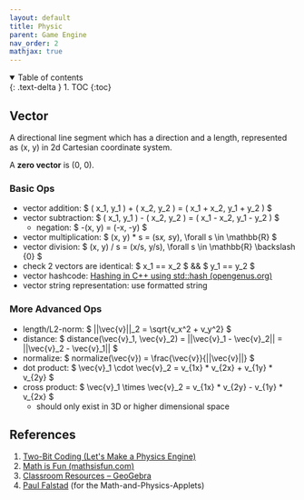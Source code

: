 ```yaml
---
layout: default
title: Physic
parent: Game Engine
nav_order: 2
mathjax: true
---
```

<details open markdown="block">
  <summary>
    Table of contents
  </summary>
  {: .text-delta }
1. TOC
{:toc}
</details>

## Vector

A directional line segment which has a direction and a length, represented as (x, y) in 2d Cartesian coordinate system.

A **zero vector** is (0, 0).

### Basic Ops

* vector addition: $ ( x_1, y_1 ) + ( x_2, y_2 ) = ( x_1 + x_2, y_1 + y_2 ) $
* vector subtraction: $ ( x_1, y_1 ) - ( x_2, y_2 ) = ( x_1 - x_2, y_1 - y_2 ) $
  * negation: $ -(x, y) = (-x, -y) $
* vector multiplication: $ (x, y) * s = (s*x, s*y), \forall s \in \mathbb{R} $
* vector division: $ (x, y) / s = (x/s, y/s), \forall s \in \mathbb{R} \backslash \{0\} $
* check 2 vectors are identical: $ x_1 == x_2 $ && $ y_1 == y_2 $
* vector hashcode: [Hashing in C++ using std::hash (opengenus.org)](https://iq.opengenus.org/std-hash-cpp/)
* vector string representation: use formatted string

### More Advanced Ops

* length/L2-norm: $ \|\|\vec{v}\|\|_2 = \sqrt{v_x^2 + v_y^2} $
* distance: $ distance(\vec{v}_1, \vec{v}_2) = \|\|\vec{v}_1 - \vec{v}_2\|\| = \|\|\vec{v}_2 - \vec{v}_1\|\| $
* normalize: $ normalize(\vec{v}) = \frac{\vec{v}}{\|\|\vec{v}\|\|} $
* dot product: $ \vec{v}\_1 \cdot \vec{v}\_2 = v_{1x} * v_{2x} + v_{1y} * v_{2y} $
* cross product: $ \vec{v}\_1 \times \vec{v}\_2 = v_{1x} * v_{2y} - v_{1y} * v_{2x} $
  * should only exist in 3D or higher dimensional space

## References

1. [Two-Bit Coding (Let's Make a Physics Engine)](https://youtube.com/playlist?list=PLSlpr6o9vURwq3oxVZSimY8iC-cdd3kIs)
2. [Math is Fun (mathsisfun.com)](https://www.mathsisfun.com/)
3. [Classroom Resources – GeoGebra](https://www.geogebra.org/materials)
4. [Paul Falstad](https://falstad.com/) (for the Math-and-Physics-Applets)
